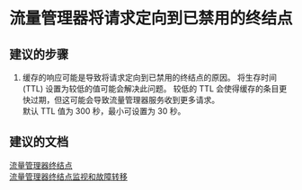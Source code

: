 <properties
    pageTitle="Traffic Manager is directing requests to disabled endpoint"
    description="流量管理器将请求定向到已禁用的终结点"
    service="microsoft.network"
    resource="trafficmanagerprofiles"
    authors="radwiv"
    displayOrder="1"
    selfHelpType="resource"
    supportTopicIds=""
    resourceTags=""
    productPesIds=""
    cloudEnvironments="public"
/>


# <a name="traffic-manager-is-directing-requests-to-disabled-endpoint"></a>流量管理器将请求定向到已禁用的终结点

## <a name="recommended-steps"></a>**建议的步骤**

1. 缓存的响应可能是导致将请求定向到已禁用的终结点的原因。 将生存时间 (TTL) 设置为较低的值可能会解决此问题。 较低的 TTL 会使得缓存的条目更快过期，但这可能会导致流量管理器服务收到更多请求。<br>
   默认 TTL 值为 300 秒，最小可设置为 30 秒。


## <a name="recommended-documents"></a>**建议的文档**

[流量管理器终结点](https://docs.microsoft.com/azure/traffic-manager/traffic-manager-endpoint-types)<br>
[流量管理器终结点监视和故障转移](https://docs.microsoft.com/azure/traffic-manager/traffic-manager-monitoring)



<!--HONumber=Dec16_HO1-->



